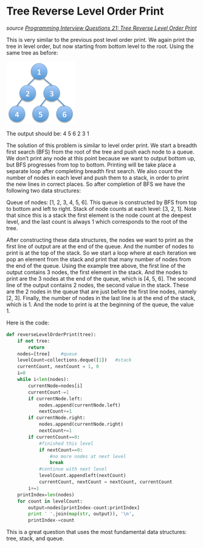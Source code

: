 # Tree Reverse Level Order Print

_source [Programming Interview Questions 21: Tree Reverse Level Order Print](http://www.ardendertat.com/2011/12/08/programming-interview-questions-21-tree-reverse-level-order-print/)_

This is very similar to the previous post level order print. We again print the tree in level order, but now starting from bottom level to the root. Using the same tree as before:

![](binaryTree_2_kucuk.png?style=centerme)

The output should be:
4 5 6
2 3
1

The solution of this problem is similar to level order print. We start a breadth first search (BFS) from the root of the tree and push each node to a queue. We don’t print any node at this point because we want to output bottom up, but BFS progresses from top to bottom. Printing will be take place a separate loop after completing breadth first search. We also count the number of nodes in each level and push them to a stack, in order to print the new lines in correct places. So after completion of BFS we have the following two data structures:

Queue of nodes: [1, 2, 3, 4, 5, 6]. This queue is constructed by BFS from top to bottom and left to right.
Stack of node counts at each level: [3, 2, 1]. Note that since this is a stack the first element is the node count at the deepest level, and the last count is always 1 which corresponds to the root of the tree.

After constructing these data structures, the nodes we want to print as the first line of output are at the end of the queue. And the number of nodes to print is at the top of the stack. So we start a loop where at each iteration we pop an element from the stack and print that many number of nodes from the end of the queue. Using the example tree above, the first line of the output contains 3 nodes, the first element in the stack. And the nodes to print are the 3 nodes at the end of the queue, which is [4, 5, 6]. The second line of the output contains 2 nodes, the second value in the stack. These are the 2 nodes in the queue that are just before the first line nodes, namely [2, 3]. Finally, the number of nodes in the last line is at the end of the stack, which is 1. And the node to print is at the beginning of the queue, the value 1.

Here is the code:

```python
def reverseLevelOrderPrint(tree):
    if not tree:
        return
    nodes=[tree]    #queue
    levelCount=collections.deque([1])   #stack
    currentCount, nextCount = 1, 0
    i=0
    while i<len(nodes):
        currentNode=nodes[i]
        currentCount-=1
        if currentNode.left:
            nodes.append(currentNode.left)
            nextCount+=1
        if currentNode.right:
            nodes.append(currentNode.right)
            nextCount+=1
        if currentCount==0:
            #finished this level
            if nextCount==0:
                #no more nodes at next level
                break
            #continue with next level
            levelCount.appendleft(nextCount)
            currentCount, nextCount = nextCount, currentCount
        i+=1
    printIndex=len(nodes)
    for count in levelCount:
        output=nodes[printIndex-count:printIndex]
        print ' '.join(map(str, output)), '\n',
        printIndex-=count
```

This is a great question that uses the most fundamental data structures: tree, stack, and queue.

